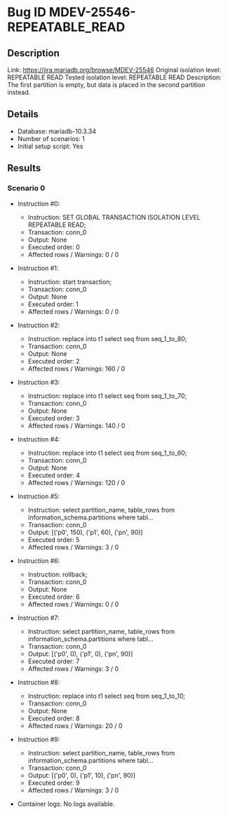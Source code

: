 # Bug ID MDEV-25546-REPEATABLE_READ

## Description

Link:                     https://jira.mariadb.org/browse/MDEV-25546
Original isolation level: REPEATABLE READ
Tested isolation level:   REPEATABLE READ
Description:              The first partition is empty, but data is placed in the second partition instead.


## Details
 * Database: mariadb-10.3.34
 * Number of scenarios: 1
 * Initial setup script: Yes

## Results
### Scenario 0
 * Instruction #0:
     - Instruction:  SET GLOBAL TRANSACTION ISOLATION LEVEL REPEATABLE READ;
     - Transaction: conn_0
     - Output: None
     - Executed order: 0
     - Affected rows / Warnings: 0 / 0
 * Instruction #1:
     - Instruction:  start transaction;
     - Transaction: conn_0
     - Output: None
     - Executed order: 1
     - Affected rows / Warnings: 0 / 0
 * Instruction #2:
     - Instruction:  replace into t1 select seq from seq_1_to_80;
     - Transaction: conn_0
     - Output: None
     - Executed order: 2
     - Affected rows / Warnings: 160 / 0
 * Instruction #3:
     - Instruction:  replace into t1 select seq from seq_1_to_70;
     - Transaction: conn_0
     - Output: None
     - Executed order: 3
     - Affected rows / Warnings: 140 / 0
 * Instruction #4:
     - Instruction:  replace into t1 select seq from seq_1_to_60;
     - Transaction: conn_0
     - Output: None
     - Executed order: 4
     - Affected rows / Warnings: 120 / 0
 * Instruction #5:
     - Instruction:  select partition_name, table_rows from information_schema.partitions where tabl...
     - Transaction: conn_0
     - Output: [('p0', 150), ('p1', 60), ('pn', 90)]
     - Executed order: 5
     - Affected rows / Warnings: 3 / 0
 * Instruction #6:
     - Instruction:  rollback;
     - Transaction: conn_0
     - Output: None
     - Executed order: 6
     - Affected rows / Warnings: 0 / 0
 * Instruction #7:
     - Instruction:  select partition_name, table_rows from information_schema.partitions where tabl...
     - Transaction: conn_0
     - Output: [('p0', 0), ('p1', 0), ('pn', 90)]
     - Executed order: 7
     - Affected rows / Warnings: 3 / 0
 * Instruction #8:
     - Instruction:  replace into t1 select seq from seq_1_to_10;
     - Transaction: conn_0
     - Output: None
     - Executed order: 8
     - Affected rows / Warnings: 20 / 0
 * Instruction #9:
     - Instruction:  select partition_name, table_rows from information_schema.partitions where tabl...
     - Transaction: conn_0
     - Output: [('p0', 0), ('p1', 10), ('pn', 90)]
     - Executed order: 9
     - Affected rows / Warnings: 3 / 0

 * Container logs:
   No logs available.
